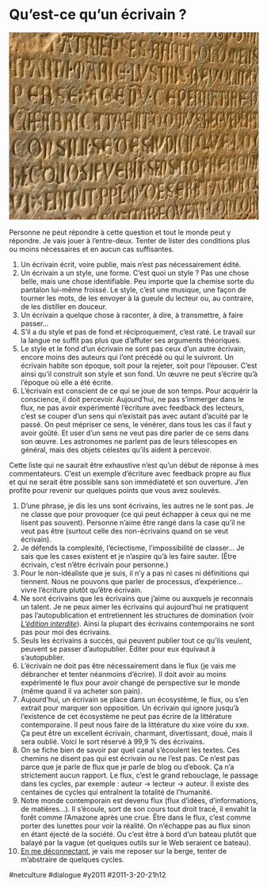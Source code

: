 # Qu’est-ce qu’un écrivain&nbsp;?

![](_i/937584227_0be6e5286c1.webp)

Personne ne peut répondre à cette question et tout le monde peut y répondre. Je vais jouer à l’entre-deux. Tenter de lister des conditions plus ou moins nécessaires et en aucun cas suffisantes.

1. Un écrivain écrit, voire publie, mais n’est pas nécessairement édité.
2. Un écrivain a un style, une forme. C’est quoi un style ? Pas une chose belle, mais une chose identifiable. Peu importe que la chemise sorte du pantalon lui-même froissé. Le style, c’est une musique, une façon de tourner les mots, de les envoyer à la gueule du lecteur ou, au contraire, de les distiller en douceur.
3. Un écrivain a quelque chose à raconter, à dire, à transmettre, à faire passer…
4. S’il a du style et pas de fond et réciproquement, c’est raté. Le travail sur la langue ne suffit pas plus que d’affuter ses arguments théoriques.
5. Le style et le fond d’un écrivain ne sont pas ceux d’un autre écrivain, encore moins des auteurs qui l’ont précédé ou qui le suivront. Un écrivain habite son époque, soit pour la rejeter, soit pour l’épouser. C’est ainsi qu’il construit son style et son fond. Un œuvre ne peut s’écrire qu’à l’époque où elle a été écrite.
6. L’écrivain est conscient de ce qui se joue de son temps. Pour acquérir la conscience, il doit percevoir. Aujourd’hui, ne pas s’immerger dans le flux, ne pas avoir expérimenté l’écriture avec feedback des lecteurs, c’est se couper d’un sens qui n’existait pas avec autant d’acuité par le passé. On peut mépriser ce sens, le vénérer, dans tous les cas il faut y avoir goûté. Et user d’un sens ne veut pas dire parler de ce sens dans son œuvre. Les astronomes ne parlent pas de leurs télescopes en général, mais des objets célestes qu’ils aident à percevoir.

Cette liste qui ne saurait être exhaustive n’est qu’un début de réponse à mes commentateurs. C’est un exemple d’écriture avec feedback propre au flux et qui ne serait être possible sans son immédiateté et son ouverture. J’en profite pour revenir sur quelques points que vous avez soulevés.

1. D’une phrase, je dis les uns sont écrivains, les autres ne le sont pas. Je ne classe que pour provoquer (ce qui peut échapper à ceux qui ne me lisent pas souvent). Personne n’aime être rangé dans la case qu’il ne veut pas être (surtout celle des non-écrivains quand on se veut écrivain).
2. Je défends la complexité, l’éclectisme, l’impossibilité de classer… Je sais que les cases existent et je n’aspire qu’à les faire sauter. (Être écrivain, c’est n’être écrivain pour personne.)
3. Pour le non-idéaliste que je suis, il n’y a pas ni cases ni définitions qui tiennent. Nous ne pouvons que parler de processus, d’expérience… vivre l’écriture plutôt qu’être écrivain.
4. Ne sont écrivains que les écrivains que j’aime ou auxquels je reconnais un talent. Je ne peux aimer les écrivains qui aujourd’hui ne pratiquent pas l’autopublication et entretiennent les structures de domination (voir *[L’édition interdite](../../page/edition-interdite)*). Ainsi la plupart des écrivains contemporains ne sont pas pour moi des écrivains.
5. Seuls les écrivains à succès, qui peuvent publier tout ce qu’ils veulent, peuvent se passer d’autopublier. Éditer pour eux équivaut à s’autopublier.
6. L’écrivain ne doit pas être nécessairement dans le flux (je vais me débrancher et tenter néanmoins d’écrire). Il doit avoir au moins expérimenté le flux pour avoir changé de perspective sur le monde (même quand il va acheter son pain).
7. Aujourd’hui, un écrivain se place dans un écosystème, le flux, ou s’en extrait pour marquer son opposition. Un écrivain qui ignore jusqu’à l’existence de cet écosystème ne peut pas écrire de la littérature contemporaine. Il peut nous faire de la littérature du xixe voire du xxe. Ça peut être un excellent écrivain, charmant, divertissant, doué, mais il sera oublié. Voici le sort réservé à 99,9 % des écrivains.
8. On se fiche bien de savoir par quel canal s’écoulent les textes. Ces chemins ne disent pas qui est écrivain ou ne l’est pas. Ce n’est pas parce que je parle de flux que je parle de blog ou d’ebook. Ça n’a strictement aucun rapport. Le flux, c’est le grand rebouclage, le passage dans les cycles, par exemple : auteur -> lecteur -> auteur. Il existe des centaines de cycles qui entraînent la totalité de l’humanité.
9. Notre monde contemporain est devenu flux (flux d’idées, d’informations, de matières…). Il s’écoule, sort de son cours tout droit tracé, il envahit la forêt comme l’Amazone après une crue. Être dans le flux, c’est comme porter des lunettes pour voir la réalité. On n’échappe pas au flux sinon en étant éjecté de la société. Ou c’est être à bord d’un bateau plutôt que balayé par la vague (et quelques outils sur le Web seraient ce bateau).
10. [En me déconnectant](je-ferme-mon-blog.md), je vais me reposer sur la berge, tenter de m’abstraire de quelques cycles.

#netculture #dialogue #y2011 #2011-3-20-21h12
